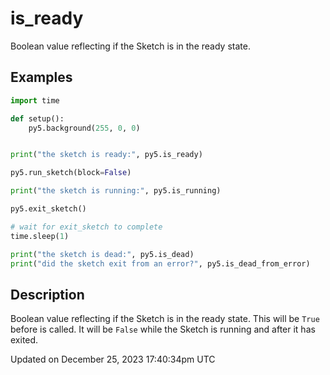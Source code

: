 # is_ready

Boolean value reflecting if the Sketch is in the ready state.

## Examples

<div class="example-table">

<div class="example-row"><div class="example-cell-image">

</div><div class="example-cell-code">

```python
import time

def setup():
    py5.background(255, 0, 0)


print("the sketch is ready:", py5.is_ready)

py5.run_sketch(block=False)

print("the sketch is running:", py5.is_running)

py5.exit_sketch()

# wait for exit_sketch to complete
time.sleep(1)

print("the sketch is dead:", py5.is_dead)
print("did the sketch exit from an error?", py5.is_dead_from_error)
```

</div></div>

</div>

## Description

Boolean value reflecting if the Sketch is in the ready state. This will be `True` before [](sketch_run_sketch) is called. It will be `False` while the Sketch is running and after it has exited.

Updated on December 25, 2023 17:40:34pm UTC
